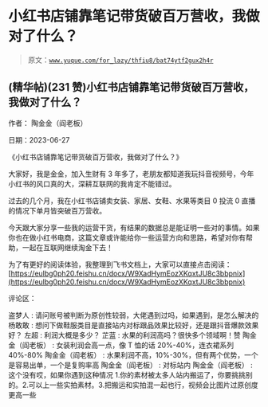# 小红书店铺靠笔记带货破百万营收，我做对了什么？

> 原文：[`www.yuque.com/for_lazy/thfiu8/bat74ytf2gux2h4r`](https://www.yuque.com/for_lazy/thfiu8/bat74ytf2gux2h4r)



## (精华帖)(231 赞)小红书店铺靠笔记带货破百万营收，我做对了什么？ 

作者： 陶金金（阎老板） 

日期：2023-06-27 

《小红书店铺靠笔记带货破百万营收，我做对了什么？》 

大家好，我是金金，加入生财有 3 年多了，老朋友都知道我玩抖音视频号，今年小红书的风口真的大，深耕互联网的我肯定不能错过。 

过去的几个月，我在小红书店铺卖女装、家居、女鞋、水果等类目 0 投流 0 直播的情况下单月皆突破百万营收。 

今天跟大家分享一些我的运营干货，有结果的数据总是能证明一些对的事情。如果你也在做小红书电商，这篇文章或许能给你一些运营方向和思路，希望对你有帮助，一起在互联网继续淘金下去！ 

为了有更好的阅读体验，我整理到飞书文档上，大家可以直接点击阅读： [https://eulbg0ph20.feishu.cn/docx/W9XadHymEozXKqxtJU8c3bbpnix](https://eulbg0ph20.feishu.cn/docx/W9XadHymEozXKqxtJU8c3bbpnix) 

评论区： 

盗梦人 : 请问账号被判断为原创性较弱，大佬遇到过吗，如果遇到，是怎么解决的 杨敢敢 : 想问下做鞋服类目是直接站内对标跟品效果比较好，还是跟抖音爆款效果好？ 左超 : 利润大概是多少？ 芷蓝 : 水果的利润高吗？很快多个领域啊！赞 陶金金（阎老板） : 女装利润会高一点，像 T 恤的话 20%-40%，连衣裙系列 40%-80% 陶金金（阎老板） : 水果利润不高，10%-30%，但有两个优势，一个是容易出单，一个是复购率高 陶金金（阎老板） : 对标站内 陶金金（阎老板） : 这个没有哎，如果你遇到这种情况 1.你的素材被太多人站内搬运了，你要挑挑别的。2.可以上一些实拍素材。3.把搬运和实拍混一起也行，视频会比图片过原创度更高一些